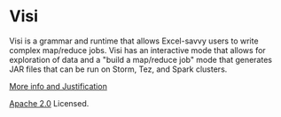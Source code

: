 Visi
====

Visi is a grammar and runtime that allows Excel-savvy users
to write complex map/reduce jobs. Visi has an interactive mode
that allows for exploration of data and a "build a map/reduce
job" mode that generates JAR files that can be run on
Storm, Tez, and Spark clusters.

[More info and Justification](doc/why.html)

[Apache 2.0](http://www.apache.org/licenses/LICENSE-2.0) Licensed.

